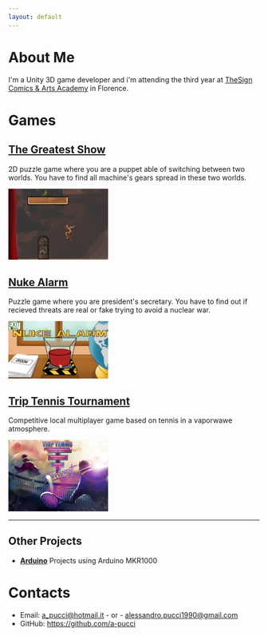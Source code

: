 ```yaml
---
layout: default
---
```


# About Me

I'm a Unity 3D game developer and i'm attending the third year at [TheSign Comics & Arts Academy](https://thesign.academy/) in Florence.

# Games

 ## [The Greatest Show](https://github.com/a-pucci/The_Greatest_Show)

2D puzzle game where you are a puppet able of switching between two worlds.
You have to find all machine's gears spread in these two worlds.

<img src="./images/the_greatest_show.png" width="200"> 

## [Nuke Alarm](https://gitlab.com/Snogard/NukeAlarm)

Puzzle game where you are president's secretary.
You have to find out if recieved threats are real or fake trying to avoid a nuclear war.

<img src="./images/nuke_alarm.png" width="200">

## [Trip Tennis Tournament](https://gitlab.com/Calosi/triptennistournament)

Competitive local multiplayer game based on tennis in a vaporwawe atmosphere.

<img src="./images/trip_tennis_tournament.png" width="200">

---

## Other Projects

- [**Arduino**](https://github.com/a-pucci/Arduino_Projects) Projects using Arduino MKR1000

# Contacts

* Email: <a_pucci@hotmail.it> - or - <alessandro.pucci1990@gmail.com>
* GitHub: <https://github.com/a-pucci>